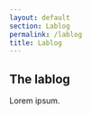 ```yaml
---
layout: default
section: Lablog
permalink: /lablog
title: Lablog
---
```


## The lablog

Lorem ipsum.
